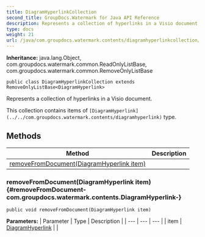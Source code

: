 ```yaml
---
title: DiagramHyperlinkCollection
second_title: GroupDocs.Watermark for Java API Reference
description: Represents a collection of hyperlinks in a Visio document.
type: docs
weight: 21
url: /java/com.groupdocs.watermark.contents/diagramhyperlinkcollection/
---
```

**Inheritance:**
java.lang.Object, com.groupdocs.watermark.common.ReadOnlyListBase, com.groupdocs.watermark.common.RemoveOnlyListBase
```
public class DiagramHyperlinkCollection extends RemoveOnlyListBase<DiagramHyperlink>
```

Represents a collection of hyperlinks in a Visio document.

This collection contains items of `[DiagramHyperlink](../../com.groupdocs.watermark.contents/diagramhyperlink)` type.
## Methods

| Method | Description |
| --- | --- |
| [removeFromDocument(DiagramHyperlink item)](#removeFromDocument-com.groupdocs.watermark.contents.DiagramHyperlink-) |  |
### removeFromDocument(DiagramHyperlink item) {#removeFromDocument-com.groupdocs.watermark.contents.DiagramHyperlink-}
```
public void removeFromDocument(DiagramHyperlink item)
```




**Parameters:**
| Parameter | Type | Description |
| --- | --- | --- |
| item | [DiagramHyperlink](../../com.groupdocs.watermark.contents/diagramhyperlink) |  |

